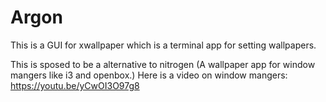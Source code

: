 # Argon

This is a GUI for xwallpaper which is a terminal app for setting wallpapers.

This is sposed to be a alternative to nitrogen (A wallpaper app for window mangers like i3 and openbox.) Here is a video on window mangers: <https://youtu.be/yCwOI3O97g8>
